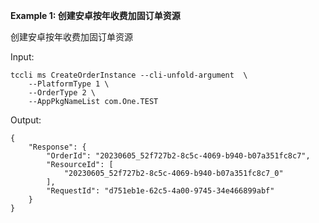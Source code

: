 **Example 1: 创建安卓按年收费加固订单资源**

创建安卓按年收费加固订单资源

Input: 

```
tccli ms CreateOrderInstance --cli-unfold-argument  \
    --PlatformType 1 \
    --OrderType 2 \
    --AppPkgNameList com.One.TEST
```

Output: 
```
{
    "Response": {
        "OrderId": "20230605_52f727b2-8c5c-4069-b940-b07a351fc8c7",
        "ResourceId": [
            "20230605_52f727b2-8c5c-4069-b940-b07a351fc8c7_0"
        ],
        "RequestId": "d751eb1e-62c5-4a00-9745-34e466899abf"
    }
}
```

